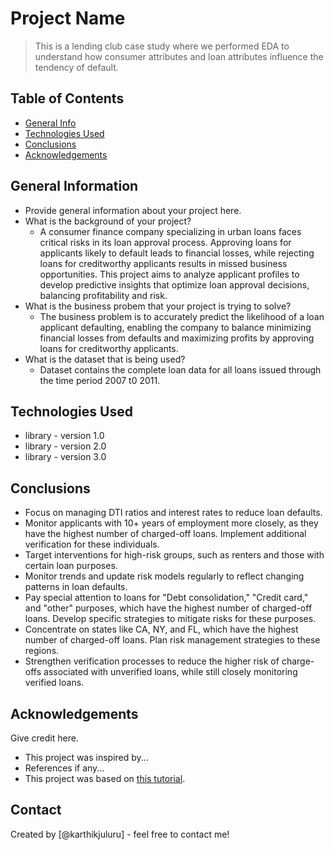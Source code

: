 # Project Name
> This is a lending club case study where we performed EDA to understand how consumer attributes and loan attributes influence the tendency of default.


## Table of Contents
* [General Info](#general-information)
* [Technologies Used](#technologies-used)
* [Conclusions](#conclusions)
* [Acknowledgements](#acknowledgements)

<!-- You can include any other section that is pertinent to your problem -->

## General Information
- Provide general information about your project here.
- What is the background of your project?
    - A consumer finance company specializing in urban loans faces critical risks in its loan approval process. Approving loans for applicants likely to default leads to financial losses, while rejecting loans for creditworthy applicants results in missed business opportunities. This project aims to analyze applicant profiles to develop predictive insights that optimize loan approval decisions, balancing profitability and risk.
- What is the business probem that your project is trying to solve?
    - The business problem is to accurately predict the likelihood of a loan applicant defaulting, enabling the company to balance minimizing financial losses from defaults and maximizing profits by approving loans for creditworthy applicants.
- What is the dataset that is being used?
    - Dataset contains the complete loan data for all loans issued through the time period 2007 t0 2011.

<!-- You don't have to answer all the questions - just the ones relevant to your project. -->

## Technologies Used
- library - version 1.0
- library - version 2.0
- library - version 3.0

<!-- As the libraries versions keep on changing, it is recommended to mention the version of library used in this project -->

## Conclusions
- Focus on managing DTI ratios and interest rates to reduce loan defaults.
- Monitor applicants with 10+ years of employment more closely, as they have the highest number of charged-off loans. Implement additional verification for these individuals.
- Target interventions for high-risk groups, such as renters and those with certain loan purposes.
- Monitor trends and update risk models regularly to reflect changing patterns in loan defaults.
- Pay special attention to loans for "Debt consolidation," "Credit card," and "other" purposes, which have the highest number of charged-off loans. Develop specific strategies to mitigate risks for these purposes.
- Concentrate on states like CA, NY, and FL, which have the highest number of charged-off loans. Plan risk management strategies to these regions.
- Strengthen verification processes to reduce the higher risk of charge-offs associated with unverified loans, while still closely monitoring verified loans.

<!-- You don't have to answer all the questions - just the ones relevant to your project. -->


## Acknowledgements
Give credit here.
- This project was inspired by...
- References if any...
- This project was based on [this tutorial](https://www.example.com).


## Contact
Created by [@karthikjuluru] - feel free to contact me!


<!-- Optional -->
<!-- ## License -->
<!-- This project is open source and available under the [... License](). -->

<!-- You don't have to include all sections - just the one's relevant to your project -->
